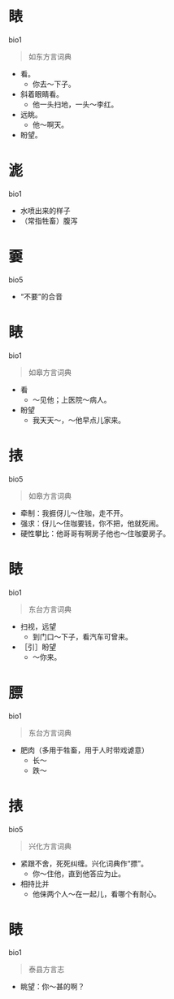 # 䁃
bio1
> 如东方言词典
- 看。
  - 你去～下子。
- 斜着眼睛看。
  - 他一头扫地，一头～李红。
- 远眺。
  - 他～啊天。
- 盼望。

# 滮
bio1
- 水喷出来的样子
- （常指牲畜）腹泻

# 嫑
bio5
- “不要”的合音

# 䁃
bio1
> 如皋方言词典
- 看
  - ～见他；上医院～病人。
- 盼望
  - 我天天～，～他早点儿家来。

# 㧼
bio5
> 如皋方言词典
- 牵制：我捱伢儿～住咖，走不开。
- 强求：伢儿～住咖要钱，你不把，他就死闹。
- 硬性攀比：他哥哥有啊房子他也～住咖要房子。

# 䁃
bio1
> 东台方言词典
- 扫视，远望
  - 到门口～下子，看汽车可曾来。
- ［引］盼望
  - ～你来。

# 膘
bio1
> 东台方言词典
- 肥肉（多用于牲畜，用于人时带戏谑意）
  - 长～
  - 跌～

# 㧼
bio5
> 兴化方言词典
- 紧跟不舍，死死纠缠。兴化词典作“摽”。
  - 你～住他，直到他答应为止。
- 相持比并
  - 他俫两个人～在一起儿，看哪个有耐心。

# 䁃
bio1
> 泰县方言志
- 眺望：你～甚的啊？
